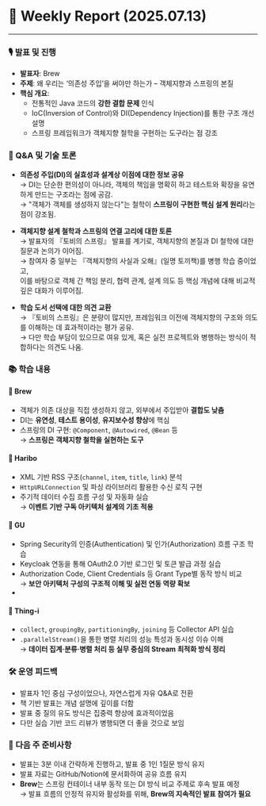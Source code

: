# 📅 Weekly Report (2025.07.13)

---

### 🎙️ 발표 및 진행
* **발표자**: Brew
* **주제**: 왜 우리는 ‘의존성 주입’을 써야만 하는가 – 객체지향과 스프링의 본질
* **핵심 개요**:
  - 전통적인 Java 코드의 **강한 결합 문제** 인식
  - IoC(Inversion of Control)와 DI(Dependency Injection)를 통한 구조 개선 설명
  - 스프링 프레임워크가 객체지향 철학을 구현하는 도구라는 점 강조

### 💬 Q&A 및 기술 토론
- **의존성 주입(DI)의 실효성과 설계상 이점에 대한 정보 공유**  
  → DI는 단순한 편의성이 아니라, 객체의 책임을 명확히 하고 테스트와 확장을 유연하게 만드는 구조라는 점에 공감.  
  → "객체가 객체를 생성하지 않는다"는 철학이 **스프링이 구현한 핵심 설계 원리**라는 점이 강조됨.
 
- **객체지향 설계 철학과 스프링의 연결 고리에 대한 토론**  
  → 발표자의 『토비의 스프링』 발표를 계기로, 객체지향의 본질과 DI 철학에 대한 질문과 논의가 이어짐.  
  → 참여자 중 일부는 『객체지향의 사실과 오해』(일명 토끼책)를 병행 학습 중이었고,  
  이를 바탕으로 객체 간 책임 분리, 협력 관계, 설계 의도 등 핵심 개념에 대해 비교적 깊은 대화가 이루어짐.

- **학습 도서 선택에 대한 의견 교환**  
  → 『토비의 스프링』은 분량이 많지만, 프레임워크 이전에 객체지향의 구조와 의도를 이해하는 데 효과적이라는 평가 공유.  
  → 다만 학습 부담이 있으므로 여유 있게, 혹은 실전 프로젝트와 병행하는 방식이 적합하다는 의견도 나옴.

### 📚 학습 내용
#### 🔹 Brew
- 객체가 의존 대상을 직접 생성하지 않고, 외부에서 주입받아 **결합도 낮춤**
- DI는 **유연성**, **테스트 용이성**, **유지보수성 향상**에 핵심
- 스프링의 DI 구현: `@Component`, `@Autowired`, `@Bean` 등  
  → **스프링은 객체지향 철학을 실현하는 도구**

#### 🔹 Haribo
- XML 기반 RSS 구조(`channel`, `item`, `title`, `link`) 분석
- `HttpURLConnection` 및 파싱 라이브러리 활용한 수신 로직 구현
- 주기적 데이터 수집 흐름 구성 및 자동화 실습  
  → **이벤트 기반 구독 아키텍처 설계의 기초 적용**

#### 🔹 GU
- Spring Security의 인증(Authentication) 및 인가(Authorization) 흐름 구조 학습
- Keycloak 연동을 통해 OAuth2.0 기반 로그인 및 토큰 발급 과정 실습
- Authorization Code, Client Credentials 등 Grant Type별 동작 방식 비교  
  → **보안 아키텍처 구성의 구조적 이해 및 실전 연동 역량 확보**
- 
#### 🔹 Thing-i
- `collect`, `groupingBy`, `partitioningBy`, `joining` 등 Collector API 실습
- `.parallelStream()`을 통한 병렬 처리의 성능 특성과 동시성 이슈 이해  
  → **데이터 집계·분류·병렬 처리 등 실무 중심의 Stream 최적화 방식 정리**


### 🛠 운영 피드백
- 발표자 1인 중심 구성이었으나, 자연스럽게 자유 Q&A로 전환
- 책 기반 발표는 개념 설명에 깊이를 더함
- 발표 중 질의 유도 방식은 집중력 향상에 효과적이었음
- 다만 실습 기반 코드 리뷰가 병행되면 더 좋을 것으로 보임

### 📝 다음 주 준비사항
- 발표는 3분 이내 간략하게 진행하고, 발표 중 1인 1질문 방식 유지
- 발표 자료는 GitHub/Notion에 문서화하여 공유 흐름 유지
- **Brew**는 스프링 컨테이너 내부 동작 또는 DI 방식 비교 주제로 후속 발표 예정  
  → 발표 흐름의 안정적 유지와 활성화를 위해, **Brew의 지속적인 발표 참여가 필요**